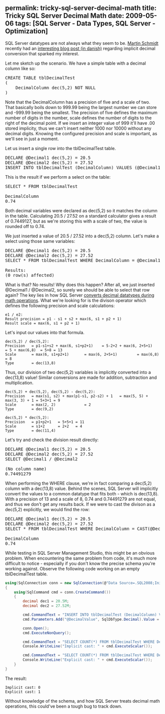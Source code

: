 permalink: tricky-sql-server-decimal-math
title: Tricky SQL Server Decimal Math
date: 2009-05-06
tags: [SQL Server - Data Types, SQL Server - Optimization]
---
SQL Server datatypes are not always what they seem to be. [Martin Schmidt](http://www.performanceduo.com/) recently had an [interesting blog post (in danish)](http://www.performanceduo.com/post/Gc3a6t-en-Datatype-.aspx) regarding implicit decimal conversion that sparked my interest.

Let me sketch up the scenario. We have a simple table with a decimal column like so:

<pre lang="tsql" escaped="true">CREATE TABLE tblDecimalTest
(
	DecimalColumn dec(5,2) NOT NULL
)</pre>

Note that the DecimalColumn has a precision of five and a scale of two. That basically boils down to 999.99 being the largest number we can store and -999.99 being the smallest. The precision of five defines the maximum number of digits in the number, scale defines the number of digits to the right of the decimal point. If we insert an integer value of 999 it'll have .00 stored implicity, thus we can't insert neither 1000 nor 10000 without any decimal digits. Knowing the configured precision and scale is important, as we'll see in just a moment.

Let us insert a single row into the tblDecimalTest table.

<pre lang="tsql" escaped="true">DECLARE @Decimal1 dec(5,2) = 20.5
DECLARE @Decimal2 dec(5,2) = 27.52
INSERT INTO tblDecimalTest (DecimalColumn) VALUES (@Decimal1 / @Decimal2)</pre>

This is the result if we perform a select on the table:

<pre lang="tsql" escaped="true">SELECT * FROM tblDecimalTest

DecimalColumn
0.74</pre>

Both decimal variables were declared as dec(5,2) so it matches the column in the table. Calculating 20.5 / 27.52 on a standard calculator gives a result of 0.7449127, but as we're storing this with a scale of two, the value is rounded off to 0.74.

We just inserted a value of 20.5 / 27.52 into a dec(5,2) column. Let's make a select using those same variables:

<pre lang="tsql" escaped="true">DECLARE @Decimal1 dec(5,2) = 20.5
DECLARE @Decimal2 dec(5,2) = 27.52
SELECT * FROM tblDecimalTest WHERE DecimalColumn = @Decimal1 / @Decimal2

Results:
(0 row(s) affected)</pre>

What is that? No results! Why does this happen? After all, we just inserted @Decimal1 / @Decimal2, so surely we should be able to select that row again? The key lies in how SQL Server [converts decimal datatypes during math operations](http://msdn.microsoft.com/en-us/library/ms190476.aspx). What we're looking for is the divison operator which defines the following precision and scale calculations:

```
e1 / e2:
Result precision = p1 - s1 + s2 + max(6, s1 + p2 + 1)
Result scale = max(6, s1 + p2 + 1)
```

Let's input our values into that formula.

```
dec(5,2) / dec(5,2):
Precision	= p1-s1+s2 + max(6, s1+p2+1)	= 5-2+2 + max(6, 2+5+1)		= 5 + max(6,8)	= 5+8 = 13
Scale		= max(6, s1+p2+1)		= max(6, 2+5+1)			= max(6,8)	= 8
Type		= dec(13,8)
```

Thus, our division of two dec(5,2) variables is implicitly converted into a dec(13,8) value! Similar conversions are made for addition, subtraction and multiplication.

```
dec(5,2) + dec(5,2), dec(5,2) - dec(5,2):
Precision	= max(s1, s2) + max(p1-s1, p2-s2) + 1	= max(5, 5) + max(3, 3) + 1	= 5+3+1	= 9
Scale		= max(2, 2)				= 2
Type		= dec(9,2)

dec(5,2) * dec(5,2):
Precision	= p1+p2+1	= 5+5+1	= 11
Scale		= s1+2		= 2+2	= 4
Type		= dec(11,4)
```

Let's try and check the division result directly:

<pre lang="tsql" escaped="true">DECLARE @Decimal1 dec(5,2) = 20.5
DECLARE @Decimal2 dec(5,2) = 27.52
SELECT @Decimal1 / @Decimal2

(No column name)
0.74491279</pre>

When performing the WHERE clause, we're in fact comparing a dec(5,2) column with a dec(13,8) value. Behind the scenes, SQL Server will implicitly convert the values to a common datatype that fits both - which is dec(13,8). With a precision of 13 and a scale of 8, 0.74 and 0.74491279 are not equal, and thus we don't get any results back. If we were to cast the divison as a dec(5,2) explicitly, we would find the row:

<pre lang="tsql" escaped="true">DECLARE @Decimal1 dec(5,2) = 20.5
DECLARE @Decimal2 dec(5,2) = 27.52
SELECT * FROM tblDecimalTest WHERE DecimalColumn = CAST(@Decimal1 / @Decimal2 AS dec(5,2))

DecimalColumn
0.74</pre>

While testing in SQL Server Management Studio, this might be an obvious problem. When encountering the same problem from code, it's much more difficult to notice - especially if you don't know the precise schema you're working against. Observe the following code working on an empty tblDecimalTest table.

```csharp
using(SqlConnection conn = new SqlConnection(@"Data Source=.SQL2008;Initial Catalog=Test;Integrated Security=SSPI"))
{
	using(SqlCommand cmd = conn.CreateCommand())
	{
		decimal dec1 = 20.5M;
		decimal dec2 = 27.52M;

		cmd.CommandText = "INSERT INTO tblDecimalTest (DecimalColumn) VALUES (@DecimalValue)";
		cmd.Parameters.Add("@DecimalValue", SqlDbType.Decimal).Value = dec1 / dec2;

		conn.Open();
		cmd.ExecuteNonQuery();

		cmd.CommandText = "SELECT COUNT(*) FROM tblDecimalTest WHERE DecimalColumn = @DecimalValue";
		Console.WriteLine("Implicit cast: " + cmd.ExecuteScalar());

		cmd.CommandText = "SELECT COUNT(*) FROM tblDecimalTest WHERE DecimalColumn = CAST(@DecimalValue as dec(5,2))";
		Console.WriteLine("Explicit cast: " + cmd.ExecuteScalar());
	}
}
```

The result:

```
Implicit cast: 0
Explicit cast: 1
```

Without knowledge of the schema, and how SQL Server treats decimal math operations, this could've been a tough bug to track down.
